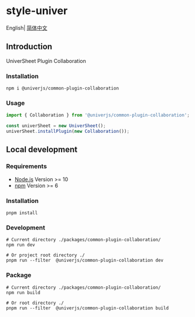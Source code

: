 # style-univer

English| [简体中文](./README-zh.md)

## Introduction

UniverSheet Plugin Collaboration

### Installation

```shell
npm i @univerjs/common-plugin-collaboration
```

### Usage

```js
import { Collaboration } from '@univerjs/common-plugin-collaboration';

const univerSheet = new UniverSheet();
univerSheet.installPlugin(new Collaboration());
```

## Local development

### Requirements

-   [Node.js](https://nodejs.org/en/) Version >= 10
-   [npm](https://www.npmjs.com/) Version >= 6

### Installation

```
pnpm install
```

### Development

```
# Current directory ./packages/common-plugin-collaboration/
npm run dev

# Or project root directory ./
pnpm run --filter  @univerjs/common-plugin-collaboration dev
```

### Package

```
# Current directory ./packages/common-plugin-collaboration/
npm run build

# Or root directory ./
pnpm run --filter  @univerjs/common-plugin-collaboration build
```
